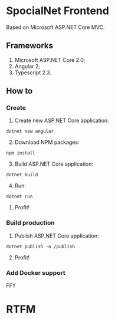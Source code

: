 # SpocialNet Frontend
Based on Microsoft ASP.NET Core MVC.
## Frameworks
1. Microsoft ASP.NET Core 2.0;
1. Angular 2;
1. Typescript 2.3.
## How to
### Create
1. Create new ASP.NET Core application:
```
dotnet new angular
```
2. Download NPM packages:
```
npm install
```
3. Build ASP.NET Core application:
```
dotnet build
```
4. Run:
```
dotnet run
```
1. Profit!
### Build production
1. Publish ASP.NET Core application:
```
dotnet publish -o /publish
```
2. Profit!
### Add Docker support
FFY
# RTFM
